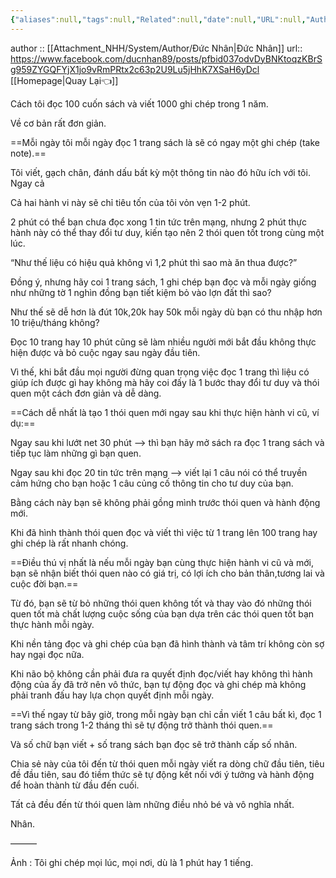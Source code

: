 ```yaml
---
{"aliases":null,"tags":null,"Related":null,"date":null,"URL":null,"Author":null,"dg-publish":true,"cover":null,"permalink":"/People/Cách đọc 100 cuốn sách 1 năm/","dgPassFrontmatter":true,"noteIcon":"2","created":"2024-01-19T05:28:12.936+07:00","updated":"2024-01-02T13:27:20.000+07:00"}
---
```


author :: [[Attachment_NHH/System/Author/Đức Nhân\|Đức Nhân]]
url::  https://www.facebook.com/ducnhan89/posts/pfbid037odvDyBNKtoqzKBrSg959ZYGQFYjX1jo9vRmPRtx2c63p2U9Lu5jHhK7XSaH6yDcl
 [[Homepage\|Quay Lại👈]]


Cách tôi đọc 100 cuốn sách và viết 1000 ghi chép trong 1 năm.

Về cơ bản rất đơn giản.

==Mỗi ngày tôi mỗi ngày đọc 1 trang sách là sẽ có ngay một ghi chép (take note).==

Tôi viết, gạch chân, đánh dấu bất kỳ một thông tin nào đó hữu ích với tôi. Ngay cả

Cả hai hành vi này sẽ chỉ tiêu tốn của tôi vỏn vẹn 1-2 phút.

2 phút có thể bạn chưa đọc xong 1 tin tức trên mạng, nhưng 2 phút thực hành này có thể thay đổi tư duy, kiến tạo nên 2 thói quen tốt trong cùng một lúc.

“Như thế liệu có hiệu quả không vì 1,2 phút thì sao mà ăn thua được?”

Đồng ý, nhưng hãy coi 1 trang sách, 1 ghi chép bạn đọc và mỗi ngày giống như những tờ 1 nghìn đồng bạn tiết kiệm bỏ vào lợn đất thì sao?

Như thế sẽ dễ hơn là đút 10k,20k hay 50k mỗi ngày dù bạn có thu nhập hơn 10 triệu/tháng không?

Đọc 10 trang hay 10 phút cũng sẽ làm nhiều người mới bắt đầu không thực hiện được và bỏ cuộc ngay sau ngày đầu tiên.

Vì thế, khi bắt đầu mọi người đừng quan trọng việc đọc 1 trang thì liệu có giúp ích được gì hay không mà hãy coi đấy là 1 bước thay đổi tư duy và thói quen một cách đơn giản và dễ dàng.

==Cách dễ nhất là tạo 1 thói quen mới ngay sau khi thực hiện hành vi cũ, ví dụ:==

Ngay sau khi lướt net 30 phút —> thì bạn hãy mở sách ra đọc 1 trang sách và tiếp tục làm những gì bạn quen.

Ngay sau khi đọc 20 tin tức trên mạng —> viết lại 1 câu nói có thể truyền cảm hứng cho bạn hoặc 1 câu củng cố thông tin cho tư duy của bạn.

Bằng cách này bạn sẽ không phải gồng mình trước thói quen và hành động mới.

Khi đã hình thành thói quen đọc và viết thì việc từ 1 trang lên 100 trang hay ghi chép là rất nhanh chóng.

==Điều thú vị nhất là nếu mỗi ngày bạn cùng thực hiện hành vi cũ và mới, bạn sẽ nhận biết thói quen nào có giá trị, có lợi ích cho bản thân,tương lai và cuộc đời bạn.==

Từ đó, bạn sẽ từ bỏ những thói quen không tốt và thay vào đó những thói quen tốt mà chất lượng cuộc sống của bạn dựa trên các thói quen tốt bạn thực hành mỗi ngày.

Khi nền tảng đọc và ghi chép của bạn đã hình thành và tâm trí không còn sợ hay ngại đọc nữa.

Khi não bộ không cần phải đưa ra quyết định đọc/viết hay không thì hành động của ấy đã trở nên vô thức, bạn tự động đọc và ghi chép mà không phải tranh đấu hay lựa chọn quyết định mỗi ngày.

==Vì thế ngay từ bây giờ, trong mỗi ngày bạn chỉ cần viết 1 câu bất kì, đọc 1 trang sách trong 1-2 tháng thì sẽ tự động trở thành thói quen.==

Và số chữ bạn viết + số trang sách bạn đọc sẽ trở thành cấp số nhân.

Chia sẻ này của tôi đến từ thói quen mỗi ngày viết ra dòng chữ đầu tiên, tiêu đề đầu tiên, sau đó tiềm thức sẽ tự động kết nối với ý tưởng và hành động để hoàn thành từ đầu đến cuối.

Tất cả đều đến từ thói quen làm những điều nhỏ bé và vô nghĩa nhất.

Nhân.

———

Ảnh : Tôi ghi chép mọi lúc, mọi nơi, dù là 1 phút hay 1 tiếng.